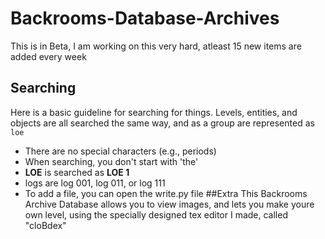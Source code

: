 # Backrooms-Database-Archives
This is in Beta, I am working on this very hard, atleast 15 new items are added every week
## Searching
Here is a basic guideline for searching for things. Levels, entities, and objects are all searched the same way, and as a group are represented as `loe`
* There are no special characters (e.g., periods)
* When searching, you don't start with 'the'
* __LOE__ is searched as __LOE 1__
* logs are log 001, log 011, or log 111
* To add a file, you can open the write.py file
##Extra
This Backrooms Archive Database allows you to view images, and lets you make youre own level, using the specially designed tex editor I made, called "cloBdex"
